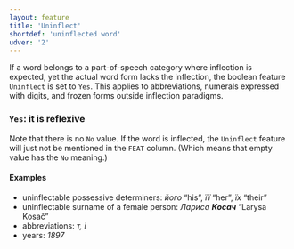 ```yaml
---
layout: feature
title: 'Uninflect'
shortdef: 'uninflected word'
udver: '2'
---
```


If a word belongs to a part-of-speech category where inflection is expected, yet the actual word form
lacks the inflection, the boolean feature `Uninflect` is set to `Yes`. This applies to abbreviations,
numerals expressed with digits, and frozen forms outside inflection paradigms.

### <a name="Yes">`Yes`</a>: it is reflexive

Note that there is no `No` value. If the word is inflected, the `Uninflect` feature will just not be
mentioned in the `FEAT` column. (Which means that empty value has the `No` meaning.)

#### Examples

* uninflectable possessive determiners: _його_ “his”, _її_ “her”, _їх_ “their”
* uninflectable surname of a female person: _Лариса <b>Косач</b>_ “Larysa Kosač”
* abbreviations: _т, і_
* years: _1897_

<!-- Interlanguage links updated Pá kvě 14 11:08:42 CEST 2021 -->
